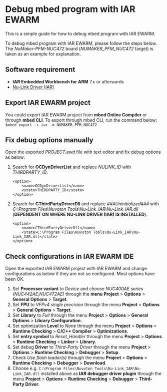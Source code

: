 # Debug mbed program with IAR EWARM

This is a simple guide for how to debug mbed program with IAR EWARM.

To debug mbed program with IAR EWARM, please follow the steps below.
The *NuMaker-PFM-NUC472* board (*NUMAKER_PFM_NUC472* target) is taken as an example for explanation.

## Software requirement
- **IAR Embedded Workbench for ARM** 7.x or afterwards
- [Nu-Link Driver (IAR)](http://www.nuvoton.com/hq/products/microcontrollers/arm-cortex-m4-mcus/Software/?__locale=en&resourcePage=Y)

## Export IAR EWARM project 

You could export IAR EWARM project from **mbed Online Compiler** or through **mbed CLI**.
To export through mbed CLI, run the command below:    
`$mbed export -i iar -m NUMAKER_PFM_NUC472`
    
## Fix debug options manually
Open the exported *PROJECT.ewd* file with text editor and fix debug options as below:

1. Search for **OCDynDriverList** and replace *NULINK_ID* with *THIRDPARTY_ID*.

    ```
    <option>
        <name>OCDynDriverList</name>
        <state>THIRDPARTY_ID</state>
    </option>
    ```

1. Search for **CThirdPartyDriverDll** and replace *###Uninitialized###* with *C:\Program Files\Nuvoton Tools\Nu-Link_IAR\Nu-Link_IAR.dll* (**DEPENDENT ON WHERE NU-LINK DRIVER (IAR) IS INSTALLED**).

    ```
    <option>
        <name>CThirdPartyDriverDll</name>
        <state>C:\Program Files\Nuvoton Tools\Nu-Link_IAR\Nu-Link_IAR.dll</state>
    </option>
    ```

## Check configurations in IAR EWARM IDE
Open the exported IAR EWARM project with IAR EWARM and change configurations as below if they are not so configured. Most options have been OK.

1. Set **Processor variant** to *Device* and choose *NUC400AE series (NUC442AE,NUC472AE)* through the **menu Project** > **Options** > **General Options** > **Target**.
1. Set **FPU** to *VFPv4 single precision* through the menu **Project** > **Options** > **General Options** > **Target**.
1. Set **Library** to *Full* through the menu **Project** > **Options** > **General Options** > **Library Configuration**.
1. Set optimization **Level** to *None* through the menu **Project** > **Options** > **Runtime Checking** > **C/C++ Compiler** > **Optimizations**.
1. Set **entry symbol** to *Reset_Handler* through the menu **Project** > **Options** > **Runtime Checking** > **Linker** > **Library**.
1. Set debug **Driver** to *Third-Party Driver* through the menu **Project** > **Options** > **Runtime Checking** > **Debugger** > **Setup**.
1. Check *Use flash loader(s)* through the menu **Project** > **Options** > **Runtime Checking** > **Debugger** > **Download**.
1. Choose e.g. `C:\Program Files\Nuvoton Tools\Nu-Link_IAR\Nu-Link_IAR.dll` installed above as **IAR debugger driver plugin** through the menu **Project** > **Options** > **Runtime Checking** > **Debugger** > **Third-Party Driver**.
